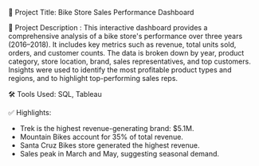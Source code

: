 📝 Project Title:
Bike Store Sales Performance Dashboard

📄 Project Description :
This interactive dashboard provides a comprehensive analysis of a bike store's performance over three years (2016–2018).
It includes key metrics such as revenue, total units sold, orders, and customer counts.
The data is broken down by year, product category, store location, brand, sales representatives, and top customers.
Insights were used to identify the most profitable product types and regions, and to highlight top-performing sales reps.

🛠 Tools Used:
 SQL, Tableau 

✅ Highlights:
- Trek is the highest revenue-generating brand: $5.1M.
- Mountain Bikes account for 35% of total revenue.
- Santa Cruz Bikes store generated the highest revenue.
- Sales peak in March and May, suggesting seasonal demand.
